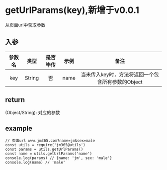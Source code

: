 # getUrlParams(key),新增于v0.0.1

从页面url中获取参数

## 入参

| 参数名 | 类型 | 是否毕传 | 示例 | 备注 |
| :---: | :---: | :---: | :---: | :---: |
| key | String | 否 | name | 当未传入key时，方法将返回一个包含所有参数的Object |

## return

(Object/String): 对应的参数

## example

    // 页面url www.jm365.com?name=jm&sex=male
    const utils = require('jm365@utils')
    const params = utils.getUrlParams()
    const name = utils.getUrlParams('name')
    console.log(params) // {name: 'jm', sex: 'male'}
    console.log(name) // 'male'
